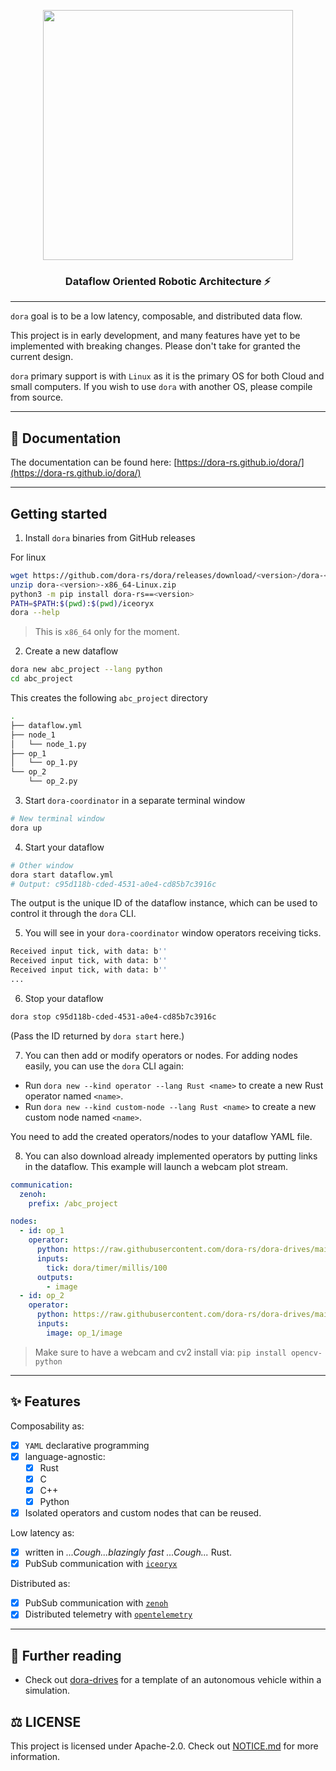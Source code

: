 <p align="center">
    <img src="./docs/src/logo.svg" width="400">
</p>

<h3 align="center">
Dataflow Oriented Robotic Architecture ⚡
</h3>

---

`dora` goal is to be a low latency, composable, and distributed data flow.

This project is in early development, and many features have yet to be implemented with breaking changes. Please don't take for granted the current design.

`dora` primary support is with `Linux` as it is the primary OS for both Cloud and small computers. If you wish to use `dora` with another OS, please compile from source.

---
## 📖 Documentation

The documentation can be found here: [https://dora-rs.github.io/dora/](https://dora-rs.github.io/dora/) 

---

## Getting started


1. Install `dora` binaries from GitHub releases

For linux
```bash
wget https://github.com/dora-rs/dora/releases/download/<version>/dora-<version>-x86_64-Linux.zip
unzip dora-<version>-x86_64-Linux.zip
python3 -m pip install dora-rs==<version>
PATH=$PATH:$(pwd):$(pwd)/iceoryx
dora --help
```

> This is `x86_64` only for the moment.

2. Create a new dataflow

```bash
dora new abc_project --lang python
cd abc_project
```

This creates the following `abc_project` directory
```bash
.
├── dataflow.yml
├── node_1
│   └── node_1.py
├── op_1
│   └── op_1.py
└── op_2
    └── op_2.py
```

3. Start `dora-coordinator` in a separate terminal window
```bash
# New terminal window
dora up 
```

4. Start your dataflow
```bash
# Other window
dora start dataflow.yml
# Output: c95d118b-cded-4531-a0e4-cd85b7c3916c
```
The output is the unique ID of the dataflow instance, which can be used to control it through the `dora` CLI.

5. You will see in your `dora-coordinator` window operators receiving ticks.
```bash
Received input tick, with data: b''
Received input tick, with data: b''
Received input tick, with data: b''
...
```

6. Stop your dataflow
```bash
dora stop c95d118b-cded-4531-a0e4-cd85b7c3916c
```
(Pass the ID returned by `dora start` here.)

7. You can then add or modify operators or nodes. For adding nodes easily, you can use the `dora` CLI again:

- Run `dora new --kind operator --lang Rust <name>` to create a new Rust operator named `<name>`.
- Run `dora new --kind custom-node --lang Rust <name>` to create a new custom node named `<name>`.

You need to add the created operators/nodes to your dataflow YAML file.

8. You can also download already implemented operators by putting links in the dataflow. This example will launch a webcam plot stream. 

```yaml
communication:
  zenoh:
    prefix: /abc_project

nodes:
  - id: op_1
    operator:
      python: https://raw.githubusercontent.com/dora-rs/dora-drives/main/operators/webcam_op.py
      inputs:
        tick: dora/timer/millis/100
      outputs:
        - image
  - id: op_2
    operator:
      python: https://raw.githubusercontent.com/dora-rs/dora-drives/main/physicals/plot.py
      inputs:
        image: op_1/image 
```
> Make sure to have a webcam and cv2 install via: `pip install opencv-python`
---

## ✨ Features

Composability as:
- [x] `YAML` declarative programming
- [x] language-agnostic:
  - [x] Rust
  - [x] C
  - [x] C++
  - [x] Python
- [x] Isolated operators and custom nodes that can be reused.

Low latency as:
- [x] written in  <i>...Cough...blazingly fast ...Cough...</i> Rust.
- [x] PubSub communication with [`iceoryx`](https://iceoryx.io/v1.0.1/)

Distributed as:
- [x] PubSub communication with [`zenoh`](https://github.com/eclipse-zenoh/zenoh)
- [x] Distributed telemetry with [`opentelemetry`](https://github.com/open-telemetry/opentelemetry-rust)

---


## 🏁 Further reading

- Check out [dora-drives](https://github.com/dora-rs/dora-drives) for a template of an autonomous vehicle within a simulation.


## ⚖️ LICENSE 

This project is licensed under Apache-2.0. Check out [NOTICE.md](NOTICE.md) for more information.
